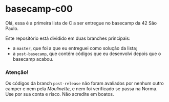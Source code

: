 # basecamp-c00

Olá, essa é a primeira lista de C a ser entregue no basecamp da 42 São Paulo.

Este repositório está dividido em duas branches principais:
- a `master`, que foi a que eu entreguei como solução da lista;
- a `post-basecamp`, que contém códigos que eu desenvolvi depois que o basecamp acabou.

### Atenção!
Os códigos da branch `post-release` não foram avaliados por nenhum outro camper e nem pela _Moulinette_, e nem foi verificado se passa na Norma.
Use por sua conta e risco. Não acredite em boatos.
